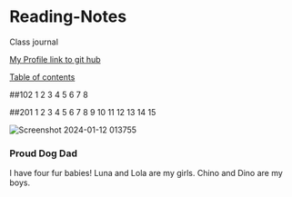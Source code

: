# Reading-Notes

Class journal



[My Profile link to git hub ](https://github.com/jrsmithma17)


 [Table of contents](https://jrsmithma17.github.io/reading-notes/tableofcontents)

##102
1
2
3
4
5
6
7
8

##201
1
2
3
4
5
6
7
8
9
10
11
12
13
14
15

![Screenshot 2024-01-12 013755](https://github.com/jrsmithma17/reading-notes/assets/156276958/c484266e-9d4c-4a37-8e9f-acbe3900859c)


### Proud Dog Dad 
I have four fur babies! Luna and Lola are my girls. Chino and Dino are my boys.  





